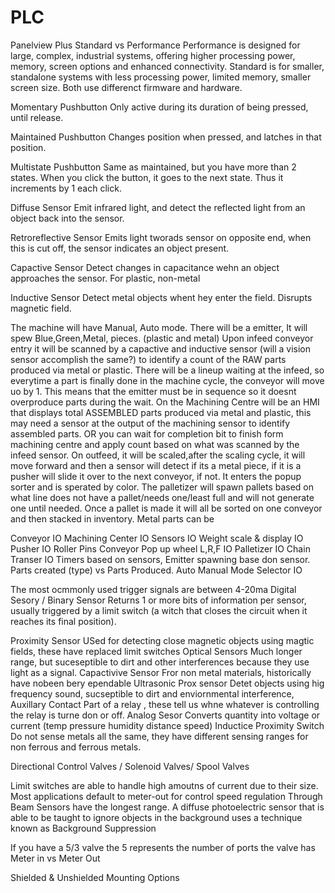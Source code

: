# PLC

Panelview Plus Standard vs Performance
Performance is designed for large, complex, industrial systems, offering higher processing power, memory, screen options and enhanced connectivity.
Standard is for smaller, standalone systems with less processing power, limited memory, smaller screen size.
Both use differenct firmware and hardware.

Momentary Pushbutton
Only active during its duration of being pressed, until release.

Maintained Pushbutton
Changes position when pressed, and latches in that position.

Multistate Pushbutton
Same as maintained, but you have more than 2 states. When you click the button, it goes to the next state. Thus it increments by 1 each click.

Diffuse Sensor
Emit infrared light, and detect the reflected light from an object back into the sensor.

Retroreflective Sensor
Emits light tworads sensor on opposite end, when this is cut off, the sensor indicates an object present.

Capactive Sensor
Detect changes in capacitance wehn an object approaches the sensor. For plastic, non-metal

Inductive Sensor
Detect metal objects whent hey enter the field. Disrupts magnetic field.

The machine will have Manual, Auto mode.
There will be a emitter,
It will spew Blue,Green,Metal, pieces. (plastic and metal)
Upon infeed conveyor entry it will be scanned by a capactive and inductive sensor (will a vision sensor accomplish the same?)
to identify a count of the RAW parts produced via metal or plastic.
There will be a lineup waiting at the infeed, so everytime a part is finally done in the machine cycle, the conveyor will move uo by 1. This means that the emitter must be in sequence so it doesnt overproduce parts during the wait.
On the Machining Centre will be an HMI that displays total ASSEMBLED parts produced via metal and plastic, this may need a sensor at the output of the machining sensor to identify assembled parts. OR you can wait for completion bit to finish form machining centre and 
apply count based on what was scanned by the infeed sensor.
On outfeed, it will be scaled,after the scaling cycle, it will move forward and then a sensor will detect if its a metal piece, if it is a pusher will slide it over to the next conveyor, if not. It enters the popup sorter and is sperated by color.
The palletizer will spawn pallets based on what line does not have a pallet/needs one/least full and will not generate one until needed. Once a pallet is made it will all be sorted on one conveyor and then stacked in inventory.
Metal parts can be

Conveyor IO
Machining Center IO
Sensors IO
Weight scale & display IO
Pusher IO
Roller Pins Conveyor
Pop up wheel L,R,F IO
Palletizer IO
Chain Transer IO
Timers based on sensors,
Emitter spawning base don sensor.
Parts created (type) vs Parts Produced.
Auto Manual Mode Selector IO

The most ocmmonly used trigger signals are between 4-20ma
Digital Sesory / Binary Sensor
Returns 1 or more bits of information per sensor, usually triggered by a limit switch (a witch that closes the circuit when it reaches its final position).

Proximity Sensor
USed for detecting close magnetic objects using magtic fields, these have replaced limit switches
Optical Sensors
Much longer range, but suceseptible to dirt and other interferences because they use light as a signal.
Capactivive Sensor
Fror non metal materials, historically have nobeen bery ependable
Ultrasonic Prox sensor
Detet objects using hig frequency sound, sucseptible to dirt and enviornmental interference,
Auxillary Contact
Part of a relay , these tell us whne whatever is controlling the relay is turne don or off.
Analog Sesor
Converts quantity into voltage or current (temp pressure humidity distance speed)
Inductice Proximity Switch
Do not sense metals all the same, they have different sensing ranges for non ferrous and ferrous metals.

Directional Control Valves / Solenoid Valves/ Spool Valves 

Limit switches are able to handle high amoutns of current due to their size.
Most applications default to meter-out for control speed regulation
Through Beam Sensors have the longest range.
A diffuse photoelectric sensor that is able to be taught to ignore objects in the background uses a technique known as Background Suppression
	
If you have a 5/3 valve the 5 represents the number of ports the valve has
Meter in vs Meter Out

Shielded & Unshielded Mounting Options



